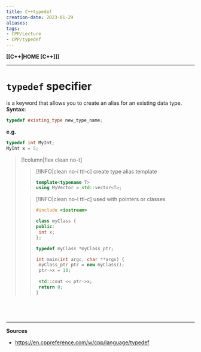 ```yaml
---
title: C++typedef
creation-date: 2023-01-29
aliases:
tags:
- CPP/Lecture
- CPP/typedef
---
```

**[[C++|HOME [C++]]]**

---
# `typedef` specifier
is a keyword that allows you to create an alias for an existing data type.
**Syntax:**
```cpp
typedef existing_type new_type_name;
```

**e.g.**
```cpp
typedef int MyInt;
MyInt x = 5;
```
>[!column|flex clean no-t]
>>[!INFO|clean no-i ttl-c] create type alias template
>> ```cpp
>> template<typename T>
>> using MyVector = std::vector<T>;
>> ```
>
>>[!INFO|clean no-i ttl-c] used with pointers or classes
>> ```cpp
>> #include <iostream>
>> 
>> class myClass {
>> public:
>> 	int x;
>> };
>> 
>> typedef myClass *myClass_ptr;
>> 
>> int main(int argc, char **argv) {
>> 	myClass_ptr ptr = new myClass();
>> 	ptr->x = 10;
>> 	
>> 	std::cout << ptr->x;
>> 	return 0;
>> }
>> ```
<br>

# 
---
**Sources**
- https://en.cppreference.com/w/cpp/language/typedef